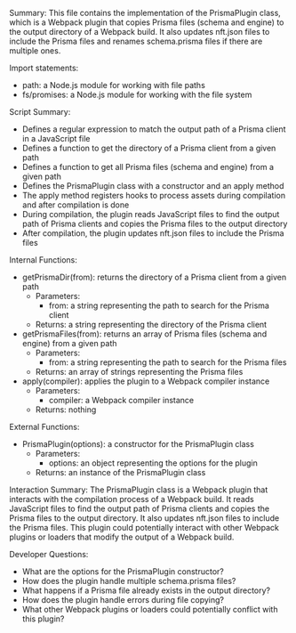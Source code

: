 Summary:
This file contains the implementation of the PrismaPlugin class, which is a Webpack plugin that copies Prisma files (schema and engine) to the output directory of a Webpack build. It also updates nft.json files to include the Prisma files and renames schema.prisma files if there are multiple ones.

Import statements:
- path: a Node.js module for working with file paths
- fs/promises: a Node.js module for working with the file system

Script Summary:
- Defines a regular expression to match the output path of a Prisma client in a JavaScript file
- Defines a function to get the directory of a Prisma client from a given path
- Defines a function to get all Prisma files (schema and engine) from a given path
- Defines the PrismaPlugin class with a constructor and an apply method
- The apply method registers hooks to process assets during compilation and after compilation is done
- During compilation, the plugin reads JavaScript files to find the output path of Prisma clients and copies the Prisma files to the output directory
- After compilation, the plugin updates nft.json files to include the Prisma files

Internal Functions:
- getPrismaDir(from): returns the directory of a Prisma client from a given path
  - Parameters:
    - from: a string representing the path to search for the Prisma client
  - Returns: a string representing the directory of the Prisma client
- getPrismaFiles(from): returns an array of Prisma files (schema and engine) from a given path
  - Parameters:
    - from: a string representing the path to search for the Prisma files
  - Returns: an array of strings representing the Prisma files
- apply(compiler): applies the plugin to a Webpack compiler instance
  - Parameters:
    - compiler: a Webpack compiler instance
  - Returns: nothing

External Functions:
- PrismaPlugin(options): a constructor for the PrismaPlugin class
  - Parameters:
    - options: an object representing the options for the plugin
  - Returns: an instance of the PrismaPlugin class

Interaction Summary:
The PrismaPlugin class is a Webpack plugin that interacts with the compilation process of a Webpack build. It reads JavaScript files to find the output path of Prisma clients and copies the Prisma files to the output directory. It also updates nft.json files to include the Prisma files. This plugin could potentially interact with other Webpack plugins or loaders that modify the output of a Webpack build.

Developer Questions:
- What are the options for the PrismaPlugin constructor?
- How does the plugin handle multiple schema.prisma files?
- What happens if a Prisma file already exists in the output directory?
- How does the plugin handle errors during file copying?
- What other Webpack plugins or loaders could potentially conflict with this plugin?